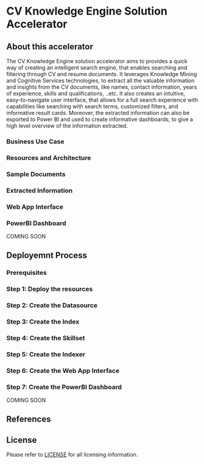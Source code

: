 # CV Knowledge Engine Solution Accelerator

## About this accelerator
The CV Knowledge Engine solution accelerator aims to provides a quick way of creating an intelligent search engine, that enables searching and filtering through CV and resume documents. It leverages Knowledge Mining and Cognitive Services technologies, to extract all the valuable information and insights from the CV documents, like names, contact information, years of experience, skills and qualifications, ..etc. It also creates an intuitive, easy-to-navigate user interface, that allows for a full search experience with capabilities like searching with search terms, customized filters, and informative result cards. Moreover, the extracted information can also be exported to Power BI and used to create informative dashboards, to give a high level overview of the information extracted. 
### Business Use Case 
### Resources and Architecture 
### Sample Documents 
### Extracted Information 
### Web App Interface 
### PowerBI Dashboard
COMING SOON

## Deployemnt Process
### Prerequisites
### Step 1: Deploy the resources
### Step 2: Create the Datasource 
### Step 3: Create the Index
### Step 4: Create the Skillset 
### Step 5: Create the Indexer
### Step 6: Create the Web App Interface 
### Step 7: Create the PowerBI Dashboard
COMING SOON

## References 

## License
Please refer to [LICENSE](https://github.com/AhmedAlmu/cv-knowledge-engine-accelerator/LICENSE.md) for all licensing information.
